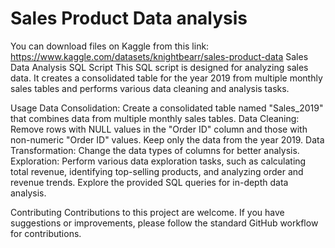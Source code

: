 # Sales Product Data analysis
You can download files on Kaggle from this link: https://www.kaggle.com/datasets/knightbearr/sales-product-data
Sales Data Analysis SQL Script
This SQL script is designed for analyzing sales data. It creates a consolidated table for the year 2019 from multiple monthly sales tables and performs various data cleaning and analysis tasks.

Usage
Data Consolidation: Create a consolidated table named "Sales_2019" that combines data from multiple monthly sales tables.
Data Cleaning: Remove rows with NULL values in the "Order ID" column and those with non-numeric "Order ID" values. Keep only the data from the year 2019.
Data Transformation: Change the data types of columns for better analysis.
Exploration: Perform various data exploration tasks, such as calculating total revenue, identifying top-selling products, and analyzing order and revenue trends.
Explore the provided SQL queries for in-depth data analysis.

Contributing
Contributions to this project are welcome. If you have suggestions or improvements, please follow the standard GitHub workflow for contributions.
